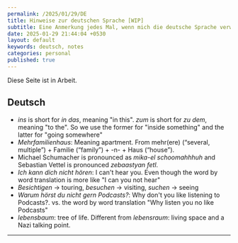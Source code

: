 ```yaml
---
permalink: /2025/01/29/DE
title: Hinweise zur deutschen Sprache [WIP]
subtitle: Eine Anmerkung jedes Mal, wenn mich die deutsche Sprache verwirrte
date: 2025-01-29 21:44:04 +0530
layout: default
keywords: deutsch, notes
categories: personal
published: true
---
```


Diese Seite ist in Arbeit.

## Deutsch

- _ins_ is short for _in das_, meaning "in this". _zum_ is short for _zu dem_, meaning "to the". So we use the former for "inside something" and the latter for "going somewhere"
- _Mehrfamilienhaus_: Meaning apartment. From mehr(ere) (“several, multiple”) +‎ Familie (“family”) +‎ -n- +‎ Haus (“house”).
- Michael Schumacher is pronounced as _mika-el schoomahhhuh_ and Sebastian Vettel is pronounced _zebaastyan fetl_. 
- _Ich kann dich nicht hören_: I can't hear you. Even though the word by word translation is more like "I can you not hear"
- _Besichtigen_ $\rightarrow$ touring, _besuchen_ $\rightarrow$ visiting, _suchen_ $\rightarrow$ seeing
- _Warum hörst du nicht gern Podcasts?_: Why don't you like listening to Podcasts?. vs. the word by word translation "Why listen you no like Podcasts"
- _lebensbaum_: tree of life. Different from _lebensraum_: living space and a Nazi talking point.

---
